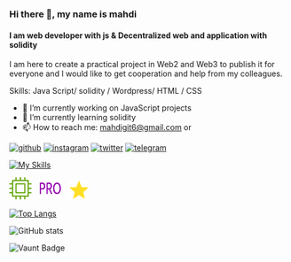 ### Hi there 👋, my name is mahdi 
#### I am web developer with js & Decentralized web and application with solidity
I am here to create a practical project in Web2 and Web3 to publish it for everyone and I would like to get cooperation and help from my colleagues.

Skills: Java Script/ solidity / Wordpress/ HTML / CSS

- 🔭 I’m currently working on JavaScript projects 
- 🌱 I’m currently learning solidity 
- 📫 How to reach me: mahdigit6@gmail.com or  


[<img src='https://cdn.jsdelivr.net/npm/simple-icons@3.0.1/icons/github.svg' alt='github' height='40'>](https://github.com/https://github.com/mahdigit6/mahdigit6/edit/main/README.md)  [<img src='https://cdn.jsdelivr.net/npm/simple-icons@3.0.1/icons/instagram.svg' alt='instagram' height='40'>](https://www.instagram.com/mrjb.programmer/)  [<img src='https://cdn.jsdelivr.net/npm/simple-icons@3.0.1/icons/twitter.svg' alt='twitter' height='40'>](https://twitter.com/@MRnhbr5383)  [<img src='https://cdn.jsdelivr.net/npm/simple-icons@3.0.1/icons/telegram.svg' alt='telegram' height='40'>](@Mrjb1234) 

[![My Skills](https://skillicons.dev/icons?i=js,html,css,solidity,wordpress,bootstrap)](https://skill)

<a href='https://docs.github.com/en/developers'><img src='https://raw.githubusercontent.com/acervenky/animated-github-badges/master/assets/devbadge.gif' width='40' height='40'></a> <a href='https://github.com/pricing'><img src='https://raw.githubusercontent.com/acervenky/animated-github-badges/master/assets/pro.gif' width='40' height='40'></a> <a href='https://stars.github.com/'><img src='https://raw.githubusercontent.com/acervenky/animated-github-badges/master/assets/starbadge.gif' width='35' height='35'></a> 

[![Top Langs](https://github-readme-stats.vercel.app/api/top-langs/?username=https://github.com/mahdigit6/mahdigit6/edit/main/README.md)](https://github.com/anuraghazra/github-readme-stats)

![GitHub stats](https://github-readme-stats.vercel.app/api?username=https://github.com/mahdigit6/mahdigit6/edit/main/README.md&show_icons=true&count_private=true)  

![Vaunt Badge](https://api.vaunt.dev/v1/github/entities/https://github.com/mahdigit6/mahdigit6/edit/main/README.md/contributions?format=svg&private=true)  


